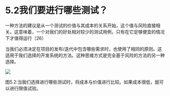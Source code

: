 # 5.2我们要进行哪些测试？

一种方法的建议是从一个测试的价值与其成本的关系开始，这个值与风险直接相关。这意味着，一个对我们的好处相对较少的测试用例，只有在它足够便宜的情况下才值得运行（26）

当我们必须决定在项目的发布/迭代中包含哪些需求时，也使用了相同的原则。这适用于我们选择的开发系统的方法。这种思维方式是完全基于风险的方法的另一种选择。

![](https://tva1.sinaimg.cn/large/008i3skNgy1gyeq40dfn8j30xe0j4ta9.jpg)

图5.2:当我们选择进行哪些测试时，将成本与价值进行比较。如果成本很低，就可以进行限值试验。